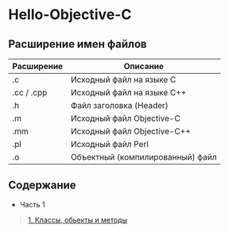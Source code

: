 # Hello-Objective-C

## Расширение имен файлов

| Расширение  | Описание |
| ------------- | ------------- |
| .c  | Исходный файл на языке C  |
| .cc / .cpp  | Исходный файл на языке C++  |
| .h | Файл заголовка (Header)  |
| .m  | Исходный файл Objective-C |
| .mm  | Исходный файл Objective-C++  |
| .pl  | Исходный файл Perl  |
| .o  | Объектный (компилированный) файл |

## Содержание 

* Часть 1
> [ 1. Классы, обьекты и методы](https://github.com/egorskikh/Hello-Objective-C/blob/main/Learn%20Objective-C/02.%20%D0%9A%D0%BB%D0%B0%D1%81%D1%81%D1%8B%2C%20%D0%BE%D0%B1%D1%8C%D0%B5%D0%BA%D1%82%D1%8B%20%D0%B8%20%D0%BC%D0%B5%D1%82%D0%BE%D0%B4%D1%8B/%D0%9A%D0%BB%D0%B0%D1%81%D1%81%D1%8B%2C%20%D0%BE%D0%B1%D1%8C%D0%B5%D0%BA%D1%82%D1%8B%20%D0%B8%20%D0%BC%D0%B5%D1%82%D0%BE%D0%B4%D1%8B.md#hello-objective-c)

